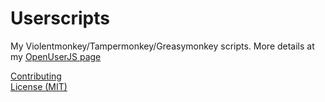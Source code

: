 # Userscripts
My Violentmonkey/Tampermonkey/Greasymonkey scripts. More details at my [OpenUserJS page](https://openuserjs.org/users/icetbr/scripts)

[Contributing](https://github.com/icetbr/my-projects/blob/main/CONTRIBUTING.md)\
[License (MIT)](https://choosealicense.com/licenses/mit/)

